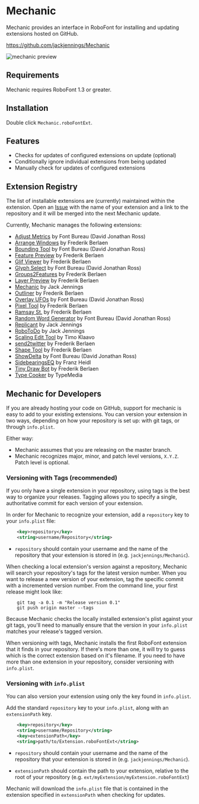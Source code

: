 Mechanic
========

Mechanic provides an interface in RoboFont for installing and updating extensions hosted on GitHub.

https://github.com/jackjennings/Mechanic

![mechanic preview](http://ja.ckjennin.gs/public/images/Mechanic-preview.png)

Requirements
------------

Mechanic requires RoboFont 1.3 or greater.

Installation
------------

Double click `Mechanic.roboFontExt`.

Features
--------

* Checks for updates of configured extensions on update (optional)
* Conditionally ignore individual extensions from being updated
* Manually check for updates of configured extensions

Extension Registry
------------------

The list of installable extensions are (currently) maintained within the extension. Open an [Issue](https://github.com/jackjennings/Mechanic/issues) with the name of your extension and a link to the repository and it will be merged into the next Mechanic update.

Currently, Mechanic manages the following extensions:

* [Adjust Metrics](https://github.com/FontBureau/fbOpenTools) by Font Bureau (David Jonathan Ross)
* [Arrange Windows](https://github.com/typemytype/RoboFontExtensions) by Frederik Berlaen
* [Bounding Tool](https://github.com/FontBureau/fbOpenTools) by Font Bureau (David Jonathan Ross)
* [Feature Preview](https://github.com/typemytype/RoboFontExtensions) by Frederik Berlaen
* [Glif Viewer](https://github.com/typemytype/RoboFontExtensions) by Frederik Berlaen
* [Glyph Select](https://github.com/FontBureau/fbOpenTools) by Font Bureau (David Jonathan Ross)
* [Groups2Features](https://github.com/typemytype/RoboFontExtensions) by Frederik Berlaen
* [Layer Preview](https://github.com/typemytype/RoboFontExtensions) by Frederik Berlaen
* [Mechanic](https://github.com/jackjennings/Mechanic) by Jack Jennings
* [Outliner](https://github.com/typemytype/RoboFontExtensions) by Frederik Berlaen
* [Overlay UFOs](https://github.com/FontBureau/fbOpenTools) by Font Bureau (David Jonathan Ross)
* [Pixel Tool](https://github.com/typemytype/RoboFontExtensions) by Frederik Berlaen
* [Ramsay St.](https://github.com/typemytype/RoboFontExtensions) by Frederik Berlaen
* [Random Word Generator](https://github.com/FontBureau/fbOpenTools) by Font Bureau (David Jonathan Ross)
* [Replicant](https://github.com/jackjennings/Replicant) by Jack Jennings
* [RoboToDo](https://github.com/jackjennings/RoboToDo) by Jack Jennings
* [Scaling Edit Tool](https://github.com/klaavo/scalingEditTool) by Timo Klaavo
* [send2twitter](https://github.com/typemytype/RoboFontExtensions) by Frederik Berlaen
* [Shape Tool](https://github.com/typemytype/RoboFontExtensions) by Frederik Berlaen
* [ShowDelta](https://github.com/FontBureau/fbOpenTools) by Font Bureau (David Jonathan Ross)
* [SidebearingsEQ](https://github.com/franzheidl/SidebearingsEQ) by Franz Heidl
* [Tiny Draw Bot](https://github.com/typemytype/RoboFontExtensions) by Frederik Berlaen
* [Type Cooker](https://github.com/typemytype/RoboFontExtensions) by TypeMedia

Mechanic for Developers
-----------------------

If you are already hosting your code on GitHub, support for mechanic is easy to add to your existing extensions. You can version your extension in two ways, depending on how your repository is set up: with git tags, or through `info.plist`.

Either way:
* Mechanic assumes that you are releasing on the master branch.
* Mechanic recognizes major, minor, and patch level versions, `X.Y.Z`. Patch level is optional.

### Versioning with Tags (recommended)

If you only have a single extension in your repository, using tags is the best way to organize your releases. Tagging allows you to specify a single, authoritative commit for each version of your extension.

In order for Mechanic to recognize your extension, add a `repository` key to your `info.plist` file:

```xml
	<key>repository</key>
	<string>username/Repository</string>
```

* `repository` should contain your username and the name of the repository that your extension is stored in (e.g. `jackjennings/Mechanic`).

When checking a local extension's version against a repository, Mechanic will search your repository's tags for the latest version number. When you want to release a new version of your extension, tag the specific commit with a incremented version number. From the command line, your first release might look like:

```
	git tag -a 0.1 -m "Release version 0.1"
	git push origin master --tags
```

Because Mechanic checks the locally installed extension's plist against your git tags, you'll need to manually ensure that the version in your `info.plist` matches your release's tagged version. 

When versioning with tags, Mechanic installs the first RoboFont extension that it finds in your repository. If there's more than one, it will try to guess which is the correct extension based on it's filename. If you need to have more than one extension in your repository, consider versioning with `info.plist`.

### Versioning with `info.plist`

You can also version your extension using only the key found in `info.plist`.

Add the standard `repository` key to your `info.plist`, along with an `extensionPath` key.

```xml
	<key>repository</key>
	<string>username/Repository</string>
	<key>extensionPath</key>
	<string>path/to/Extension.roboFontExt</string>
```

* `repository` should contain your username and the name of the repository that your extension is stored in (e.g. `jackjennings/Mechanic`).

* `extensionPath` should contain the path to your extension, relative to the root of your repository (e.g. `ext/myExtension/myExtension.roboFontExt`)

Mechanic will download the `info.plist` file that is contained in the extension specified in `extensionPath` when checking for updates.
